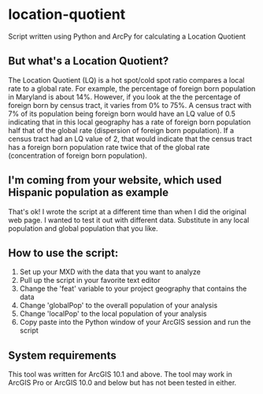 # location-quotient
Script written using Python and ArcPy for calculating a Location Quotient


## But what's a Location Quotient?
The Location Quotient (LQ) is a hot spot/cold spot ratio compares a local rate to a global rate. For example, the percentage of foreign born population in Maryland is about 14%. However, if you look at the the percentage of foreign born by census tract, it varies from 0% to 75%. A census tract with 7% of its population being foreign born would have an LQ value of 0.5 indicating that in this local geography has a rate of foreign born population half that of the global rate (dispersion of foreign born population). If a census tract had an LQ value of 2, that would indicate that the census tract has a foreign born population rate twice that of the global rate (concentration of foreign born population).


## I'm coming from your website, which used Hispanic population as example
That's ok! I wrote the script at a different time than when I did the original web page. I wanted to test it out with different data. Substitute in any local population and global population that you like.


## How to use the script:
1. Set up your MXD with the data that you want to analyze
2. Pull up the script in your favorite text editor
3. Change the 'feat' variable to your project geography that contains the data
4. Change 'globalPop' to the overall population of your analysis
5. Change 'localPop' to the local population of your analysis
6. Copy paste into the Python window of your ArcGIS session and run the script


## System requirements
This tool was written for ArcGIS 10.1 and above. The tool may work in ArcGIS Pro or ArcGIS 10.0 and below but has not been tested in either.
